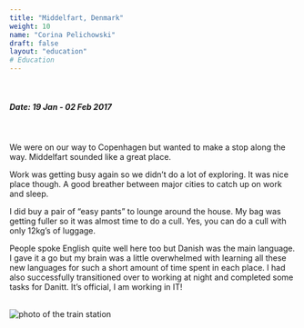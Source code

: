 ```yaml
---
title: "Middelfart, Denmark"
weight: 10
name: "Corina Pelichowski"
draft: false
layout: "education"
# Education
---
```

<br>
<div class="container">
  <h5>Date: 19 Jan - 02 Feb 2017</h5>
  <br>
    
  <p>
    We were on our way to Copenhagen but wanted to make a stop along the way. Middelfart sounded like a great place.
  </p>

  <p>
    Work was getting busy again so we didn’t do a lot of exploring. It was nice place though. A good breather between major cities to catch up on work and sleep.
  </p>

  <p>
    I did buy a pair of “easy pants” to lounge around the house. My bag was getting fuller so it was almost time to do a cull. Yes, you can do a cull with only 12kg’s of luggage.
  </p>

  <p>
    People spoke English quite well here too but Danish was the main language. I gave it a go but my brain was a little overwhelmed with learning all these new languages for such a short amount of time spent in each place. I had also successfully transitioned over to working at night and completed some tasks for Danitt.  It’s official, I am working in IT!
  </p>

  <br>

  <!-- IMAGES --> 

  <div class="row">
    <div class="col">
      <img src="/img/blog/16_middlefart1.jpg" alt="photo of the train station">
    </div>
  </div>
</div>